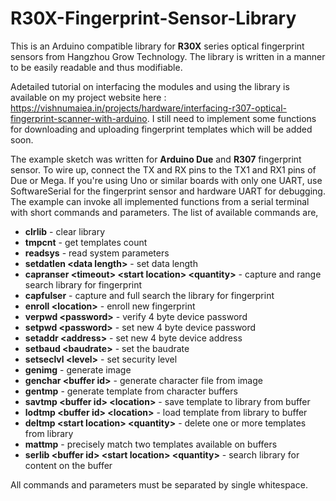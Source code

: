 # R30X-Fingerprint-Sensor-Library
This is an Arduino compatible library for **R30X** series optical fingerprint sensors from Hangzhou Grow Technology. The library is written in a manner to be easily readable and thus modifiable.

Adetailed tutorial on interfacing the modules and using the library is available on my project website here : https://vishnumaiea.in/projects/hardware/interfacing-r307-optical-fingerprint-scanner-with-arduino. I still need to implement some functions for downloading and uploading fingerprint templates which will be added soon.

The example sketch was written for **Arduino Due** and **R307** fingerprint sensor. To wire up, connect the TX and RX pins to the TX1 and RX1 pins of Due or Mega. If you're using Uno or similar boards with only one UART, use SoftwareSerial for the fingerprint sensor and hardware UART for debugging. The example can invoke all implemented functions from a serial terminal with short commands and parameters. The list of available commands are,

- **clrlib** - clear library
- **tmpcnt** - get templates count
- **readsys** - read system parameters
- **setdatlen \<data length\>** - set data length
- **capranser \<timeout\> \<start location\> \<quantity\>** - capture and range search library for fingerprint
- **capfulser** - capture and full search the library for fingerprint
- **enroll \<location\>** - enroll new fingerprint
- **verpwd \<password\>** - verify 4 byte device password
- **setpwd \<password\>** - set new 4 byte device password
- **setaddr \<address\>** - set new 4 byte device address
- **setbaud \<baudrate\>** - set the baudrate
- **setseclvl \<level\>** - set security level
- **genimg** - generate image
- **genchar \<buffer id\>** - generate character file from image
- **gentmp** - generate template from character buffers
- **savtmp \<buffer id\> \<location\>** - save template to library from buffer
- **lodtmp \<buffer id\> \<location\>** - load template from library to buffer
- **deltmp \<start location\> \<quantity\>** - delete one or more templates from library
- **mattmp** - precisely match two templates available on buffers
- **serlib \<buffer id\> \<start location\> \<quantity\>** - search library for content on the buffer

All commands and parameters must be separated by single whitespace.
